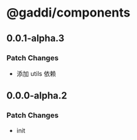 # @gaddi/components

## 0.0.1-alpha.3

### Patch Changes

- 添加 utils 依赖

## 0.0.0-alpha.2

### Patch Changes

- init
